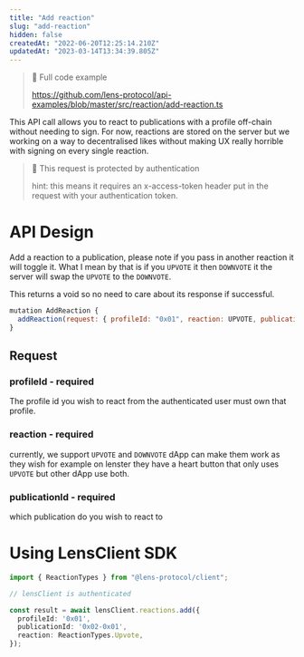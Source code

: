 ```yaml
---
title: "Add reaction"
slug: "add-reaction"
hidden: false
createdAt: "2022-06-20T12:25:14.210Z"
updatedAt: "2023-03-14T13:34:39.805Z"
---
```

> 📘 Full code example
> 
> <https://github.com/lens-protocol/api-examples/blob/master/src/reaction/add-reaction.ts>

This API call allows you to react to publications with a profile off-chain without needing to sign. For now, reactions are stored on the server but we working on a way to decentralised likes without making UX really horrible with signing on every single reaction. 

> 🚧 This request is protected by authentication
> 
> hint: this means it requires an x-access-token header put in the request with your authentication token.

# API Design

Add a reaction to a publication, please note if you pass in another reaction it will toggle it. What I mean by that is if you `UPVOTE` it then `DOWNVOTE` it the server will swap the `UPVOTE` to the `DOWNVOTE`.

This returns a void so no need to care about its response if successful. 

```javascript Example operation
mutation AddReaction {
  addReaction(request: { profileId: "0x01", reaction: UPVOTE, publicationId: "0x02-0x01" })
}
```



## Request

### profileId - required

The profile id you wish to react from the authenticated user must own that profile. 

### reaction - required

currently, we support `UPVOTE` and `DOWNVOTE` dApp can make them work as they wish for example on lenster they have a heart button that only uses `UPVOTE` but other dApp use both. 

### publicationId - required

which publication do you wish to react to



# 

# Using LensClient SDK

```typescript
import { ReactionTypes } from "@lens-protocol/client";

// lensClient is authenticated

const result = await lensClient.reactions.add({
  profileId: '0x01', 
  publicationId: '0x02-0x01',
  reaction: ReactionTypes.Upvote,
});
```